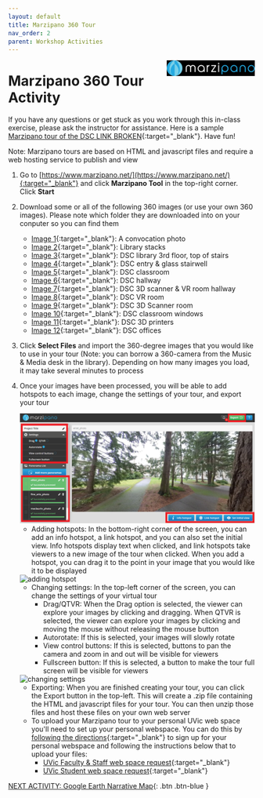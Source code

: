 ```yaml
---
layout: default
title: Marzipano 360 Tour
nav_order: 2
parent: Workshop Activities
---
```


<img src="images\marzipano\logo.png" alt="marzipano logo" style="float:right;width:180px;">

# Marzipano 360 Tour Activity

If you have any questions or get stuck as you work through this in-class exercise, please ask the instructor for assistance. Here is a sample [Marzipano tour of the DSC LINK BROKEN](https://www.youtube.com/watch?v=Ag1o3koTLWM){:target="_blank"}. Have fun!

Note: Marzipano tours are based on HTML and javascript files and require a web hosting service to publish and view

1.  Go to [https://www.marzipano.net/](https://www.marzipano.net/){:target="_blank"} and click **Marzipano Tool** in the top-right corner. Click **Start**
2.  Download some or all of the following 360 images (or use your own 360 images). Please note which folder they are downloaded into on your conputer so you can find them
    -   [Image 1](http://web.uvic.ca/~rmccue/360-1.jpg){:target="_blank"}: A convocation photo
    -   [Image 2](http://web.uvic.ca/~rmccue/360-images/stacks.jpg){:target="_blank"}: Library stacks
    -   [Image 3](http://web.uvic.ca/~rmccue/360-images/3rd_floor_foyer.jpg){:target="_blank"}: DSC library 3rd floor, top of stairs
    -   [Image 4](http://web.uvic.ca/~rmccue/360-images/dsc_entry.jpg){:target="_blank"}: DSC entry & glass stairwell
    -   [Image 5](http://web.uvic.ca/~rmccue/360-images/classroom.jpg){:target="_blank"}: DSC classroom
    -   [Image 6](http://web.uvic.ca/~rmccue/360-images/hallway.jpg){:target="_blank"}: DSC hallway
    -   [Image 7](http://web.uvic.ca/~rmccue/360-images/3d_scanner_vr_room.jpg){:target="_blank"}: DSC 3D scanner & VR room hallway
    -   [Image 8](http://web.uvic.ca/~rmccue/360-images/vr_room.jpg){:target="_blank"}: DSC VR room
    -   [Image 9](http://web.uvic.ca/~rmccue/360-images/3d_scanner.jpg){:target="_blank"}: DSC 3D Scanner room
    -   [Image 10](http://web.uvic.ca/~rmccue/360-images/windows.jpg){:target="_blank"}: DSC classroom windows
    -   [Image 11](http://web.uvic.ca/~rmccue/360-images/3d_printers.jpg){:target="_blank"}: DSC 3D printers
    -   [Image 12](http://web.uvic.ca/~rmccue/360-images/offices.jpg){:target="_blank"}: DSC offices
3.  Click **Select Files** and import the 360-degree images that you would like to use in your tour (Note: you can borrow a 360-camera from the Music & Media desk in the library). Depending on how many images you load, it may take several minutes to process
4.  Once your images have been processed, you will be able to add hotspots to each image, change the settings of your tour, and export your tour
    
    <img src="images\marzipano\4-menu-overview.png" alt="menu overview" style="width:720px;">
    
    -   Adding hotspots: In the bottom-right corner of the screen, you can add an info hotspot, a link hotspot, and you can also set the initial view. Info hotspots display text when clicked, and link hotspots take viewers to a new image of the tour when clicked. When you add a hotspot, you can drag it to the point in your image that you would like it to be displayed
    
    <img src="images\marzipano\4-add-hotspot.gif" alt="adding hotspot" style="width:720px;">
    
    -   Changing settings: In the top-left corner of the screen, you can change the settings of your virtual tour
        -   Drag/QTVR: When the Drag option is selected, the viewer can explore your images by clicking and dragging. When QTVR is selected, the viewer can explore your images by clicking and moving the mouse without releasing the mouse button
        -   Autorotate: If this is selected, your images will slowly rotate
        -   View control buttons: If this is selected, buttons to pan the camera and zoom in and out will be visible for viewers
        -   Fullscreen button: If this is selected, a button to make the tour full screen will be visible for viewers
    
    <img src="images\marzipano\4-change-settings.gif" alt="changing settings" style="width:720px;">
    
    -   Exporting: When you are finished creating your tour, you can click the Export button in the top-left. This will create a .zip file containing the HTML and javascript files for your tour. You can then unzip those files and host these files on your own web server
    -   To upload your Marzipano tour to your personal UVic web space you'll need to set up your personal webspace. You can do this by [following the directions](http://bit.ly/2QlRZo0){:target="_blank"} to sign up for your personal webspace and following the instructions below that to upload your files:
        -   [UVic Faculty & Staff web space request](https://www.uvic.ca/systems/support/web/webhosting-fac-staff/){:target="_blank"}
        -   [UVic Student web space request](https://www.uvic.ca/systems/support/web/webhosting-students/contentmigrationstudentweb.php){:target="_blank"}

[NEXT ACTIVITY: Google Earth Narrative Map](activity-google-earth.html){: .btn .btn-blue }
